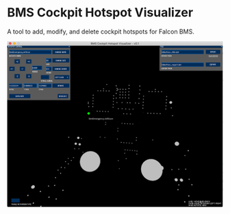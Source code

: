 # BMS Cockpit Hotspot Visualizer

A tool to add, modify, and delete cockpit hotspots for Falcon BMS.

![Screenshot](https://raw.githubusercontent.com/musurca/bms_cockpit_hotspot_visualizer/main/img/screenshot.png)